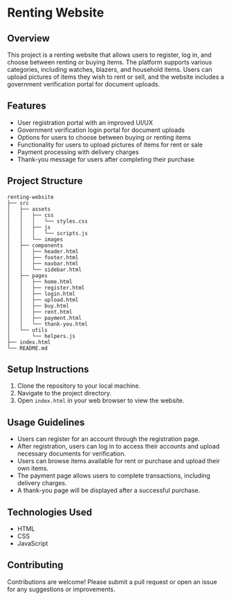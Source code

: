 # Renting Website

## Overview
This project is a renting website that allows users to register, log in, and choose between renting or buying items. The platform supports various categories, including watches, blazers, and household items. Users can upload pictures of items they wish to rent or sell, and the website includes a government verification portal for document uploads.

## Features
- User registration portal with an improved UI/UX
- Government verification login portal for document uploads
- Options for users to choose between buying or renting items
- Functionality for users to upload pictures of items for rent or sale
- Payment processing with delivery charges
- Thank-you message for users after completing their purchase

## Project Structure
```
renting-website
├── src
│   ├── assets
│   │   ├── css
│   │   │   └── styles.css
│   │   ├── js
│   │   │   └── scripts.js
│   │   └── images
│   ├── components
│   │   ├── header.html
│   │   ├── footer.html
│   │   ├── navbar.html
│   │   └── sidebar.html
│   ├── pages
│   │   ├── home.html
│   │   ├── register.html
│   │   ├── login.html
│   │   ├── upload.html
│   │   ├── buy.html
│   │   ├── rent.html
│   │   ├── payment.html
│   │   └── thank-you.html
│   └── utils
│       └── helpers.js
├── index.html
└── README.md
```

## Setup Instructions
1. Clone the repository to your local machine.
2. Navigate to the project directory.
3. Open `index.html` in your web browser to view the website.

## Usage Guidelines
- Users can register for an account through the registration page.
- After registration, users can log in to access their accounts and upload necessary documents for verification.
- Users can browse items available for rent or purchase and upload their own items.
- The payment page allows users to complete transactions, including delivery charges.
- A thank-you page will be displayed after a successful purchase.

## Technologies Used
- HTML
- CSS
- JavaScript

## Contributing
Contributions are welcome! Please submit a pull request or open an issue for any suggestions or improvements.